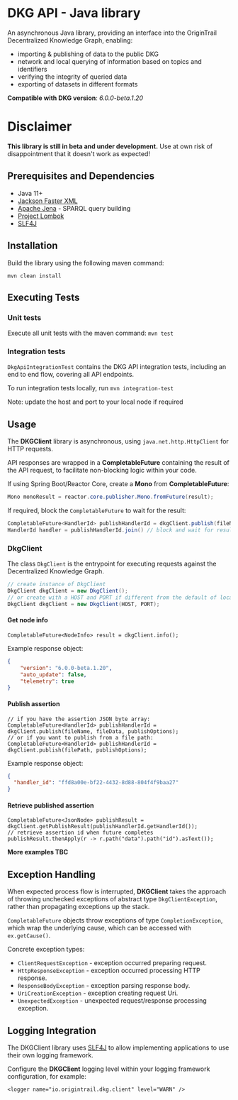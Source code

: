 # DKG API - Java library

An asynchronous Java library, providing an interface into the OriginTrail Decentralized Knowledge Graph, enabling:

- importing & publishing of data to the public DKG
- network and local querying of information based on topics and identifiers
- verifying the integrity of queried data
- exporting of datasets in different formats 

**Compatible with DKG version**: *6.0.0-beta.1.20* 

# Disclaimer

**This library is still in beta and under development.** Use at own risk of disappointment that it doesn't work as expected!

## Prerequisites and Dependencies

- Java 11+
- [Jackson Faster XML](https://github.com/FasterXML/jackson)
- [Apache Jena](https://jena.apache.org/) - SPARQL query building
- [Project Lombok](https://github.com/projectlombok/lombok)
- [SLF4J](https://www.slf4j.org/)

## Installation

Build the library using the following maven command:

```
mvn clean install
```

## Executing Tests

### Unit tests

Execute all unit tests with the maven command: `mvn test`

### Integration tests

`DkgApiIntegrationTest` contains the DKG API integration tests, including an end to end flow, covering all API endpoints. <p/>To run integration tests locally, run `mvn integration-test`

Note: update the host and port to your local node if required

## Usage

The **DKGClient** library is asynchronous, using `java.net.http.HttpClient` for HTTP requests. 

API responses are wrapped in a **CompletableFuture** containing the result of the API request, to facilitate non-blocking logic within your code.

If using Spring Boot/Reactor Core, create a **Mono** from **CompletableFuture**:
```java
Mono monoResult = reactor.core.publisher.Mono.fromFuture(result);
```
        
If required, block the `CompletableFuture` to wait for the result:

```java
CompletableFuture<HandlerId> publishHandlerId = dkgClient.publish(fileName, fileData, publishOptions);
HandlerId handler = publishHandlerId.join() // block and wait for result
```

### DkgClient

The class `DkgClient` is the entrypoint for executing requests against the Decentralized Knowledge Graph.

```java
// create instance of DkgClient
DkgClient dkgClient = new DkgClient();
// or create with a HOST and PORT if different from the default of localhost and 8900.
DkgClient dkgClient = new DkgClient(HOST, PORT);
```
#### Get node info
```
CompletableFuture<NodeInfo> result = dkgClient.info();
```
Example response object:
```json
{
    "version": "6.0.0-beta.1.20",
    "auto_update": false,
    "telemetry": true
}
```

#### Publish assertion
```
// if you have the assertion JSON byte array:
CompletableFuture<HandlerId> publishHandlerId = dkgClient.publish(fileName, fileData, publishOptions);
// or if you want to publish from a file path:
CompletableFuture<HandlerId> publishHandlerId = dkgClient.publish(filePath, publishOptions);

```
Example response object:
```json
{
  "handler_id": "ffd8a00e-bf22-4432-8d88-804f4f9baa27"
}
```

#### Retrieve published assertion
```
CompletableFuture<JsonNode> publishResult = dkgClient.getPublishResult(publishHandlerId.getHandlerId());
// retrieve assertion id when future completes
publishResult.thenApply(r -> r.path("data").path("id").asText());
```

**More examples TBC**

## Exception Handling

When expected process flow is interrupted, **DKGClient** takes the approach of throwing unchecked exceptions of abstract type `DkgClientException`, rather than propagating exceptions up the stack.

`CompletableFuture` objects throw exceptions of type `CompletionException`, which wrap the underlying cause, which can be accessed with `ex.getCause()`.

Concrete exception types:
- `ClientRequestException` - exception occurred preparing request.
- `HttpResponseException` - exception occurred processing HTTP response.
- `ResponseBodyException` - exception parsing response body.
- `UriCreationException` - exception creating request Uri.
- `UnexpectedException` - unexpected request/response processing exception.

## Logging Integration

The DKGClient library uses [SLF4J](https://www.slf4j.org/) to allow implementing applications to use their own logging framework.

Configure the **DKGClient** logging level within your logging framework configuration, for example:

```
<logger name="io.origintrail.dkg.client" level="WARN" />
```

